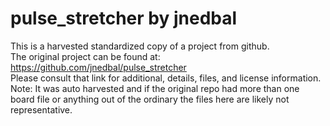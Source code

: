 
# pulse_stretcher by jnedbal  
This is a harvested standardized copy of a project from github.  
The original project can be found at:  
https://github.com/jnedbal/pulse_stretcher  
Please consult that link for additional, details, files, and license information.  
Note: It was auto harvested and if the original repo had more than one board file or anything out of the ordinary the files here are likely not representative.  
    